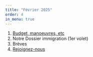 ```yaml
---
title: "Février 2025"
order: 4
in_menu: true
---
```

1. [Budget, manoeuvres, etc](https://lbll.github.io/testlbll/feb2025/budget.html)  
2. Notre Dossier immigration (1er volet)  
3.  Brèves  
4. [Rejoignez-nous](https://lbll.github.io/testlbll/contact.html) 
